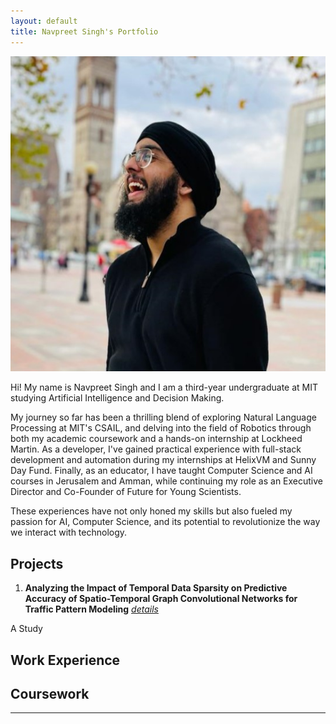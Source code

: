 ```yaml
---
layout: default
title: Navpreet Singh's Portfolio
---
```


<img class="profile-picture" src="profile_pic.jpeg">

Hi! My name is Navpreet Singh and I am a third-year undergraduate at MIT studying Artificial Intelligence and Decision Making. 

My journey so far has been a thrilling blend of exploring Natural Language Processing at MIT's CSAIL, and delving into the field of Robotics through both my academic coursework and a hands-on internship at Lockheed Martin. As a developer, I've gained practical experience with full-stack development and automation during my internships at HelixVM and Sunny Day Fund. Finally, as an educator, I have taught Computer Science and AI courses in Jerusalem and Amman, while continuing my role as an Executive Director and Co-Founder of Future for Young Scientists.

These experiences have not only honed my skills but also fueled my passion for AI, Computer Science, and its potential to revolutionize the way we interact with technology.


## Projects

1. **Analyzing the Impact of Temporal Data Sparsity on Predictive Accuracy of Spatio-Temporal Graph Convolutional Networks for Traffic Pattern Modeling** 
[*details*](stgcn_exploration_project)

A Study 


## Work Experience

## Coursework
---
